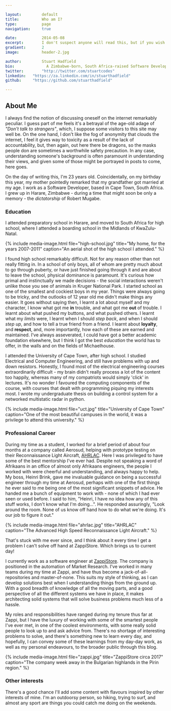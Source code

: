 ```yaml
---

layout:			default
title:  		Who am I?
type:			page
navigation: 	true

date:   		2014-05-08
excerpt: 		I don't suspect anyone will read this, but if you wish to know a bit about me and my background, this is where you can find it.
gradient: 		2
image: 			header-2.jpg

author: 		Stuart Hadfield
bio: 			  A Zimbabwe-born, South Africa-raised Software Developer, living in Cape Town. My views are my own.
twitter: 		"http://twitter.com/stuartcodes"
linkedin: 	"https://za.linkedin.com/in/stuarthadfield"
github:     "https://github.com/stuarthadfield"

---
```


## About Me

I always find the notion of discussing oneself on the internet remarkably peculiar.  I guess part of me feels it's a betrayal of the age-old adage of *"Don't talk to strangers"*, which, I suppose some visitors to this site may well be.  On the one hand, I don't like the fog of anonymity that clouds the internet, I feel it gives way to toxicity as a result of the lack of accountability, but, then again, out here there be dragons, so the masks people don are sometimes a worthwhile safety precaution.  In any case, understanding someone's background is often paramount in understanding their views, and given some of those might be portrayed in posts to come, here goes.

On the day of writing this, I'm 23 years old.  Coincidentally, on my birthday this year, my mother pointedly remarked that my grandfather got married at my age.  I work as a Software Developer, based in Cape Town, South Africa. I grew up in Harare, Zimbabwe - during a time that might soon be only a memory - the *dictatorship* of Robert Mugabe.


### Education

I attended preparatory school in Harare, and moved to South Africa for high school, where I attended a boarding school in the Midlands of KwaZulu-Natal.

{% include media-image.html file="high-school.jpg" title="My home, for the years 2007-2011" caption="An aerial shot of the high school I attended." %}

I found high school remarkably difficult. Not for any reason other than not really fitting in. In a school of only boys, all of whom are pretty much about to go through puberty, or have just finished going through it and are about to leave the school, physical dominance is paramount. It's curious how primal and instinctually we made decisions - the social interactions weren't unlike those you see of animals in Kruger National Park.  I started school as one of the smallest and cockiest boys in my year.  Things were always going to be tricky, and the outlooks of 12 year old me didn't make things any easier.  It goes without saying then, I learnt a lot about myself and my character, I know what got me **in** trouble, and what got me **out** of trouble.  I learnt about what pushed my buttons, and what pushed others.  I learnt what my *limits* were, I learnt when I should *step back*, and when I should *step up*, and how to tell a true friend from a friend.  I learnt about **loyalty**, and **respect**, and, more importantly, how each of these are earned and maintained.  I've always asseverated, I could have got a better academic foundation elsewhere, but I think I got the best *education* the world has to offer, in the walls and on the fields of Michaelhouse.

I attended the University of Cape Town, after high school.  I studied Electrical and Computer Engineering, and still have problems with up and down resistors.  Honestly, I found most of the electrical engineering courses extraordinarily difficult - my brain didn't really process a lot of the content too happily, whereas many of my compatriots would simply 'click' in lectures.  It's no wonder I favoured the computing components of the course, with courses that dealt with programming piquing my interests most.  I wrote my undergraduate thesis on building a control system for a networked multistatic radar in python.

{% include media-image.html file="uct.jpg" title="University of Cape Town" caption="One of the most beautiful campuses in the world, it was a privilege to attend this university." %}

### Professional Career

During my time as a student, I worked for a brief period of about four months at a company called Aerosud, helping with prototype testing on their Reconnaissance Light Aircraft, [AHRLAC](http://www.ahrlac.com/). Here I was privileged to have some of the best mentorship I've ever had.  Despite not speaking a word of Afrikaans in an office of almost only Afrikaans engineers, the people I worked with were cheerful and understanding, and always happy to help.  My boss, Heinri Brink, gave me invaluable guidance on being a successful engineer through my time at Aerosud, perhaps with one of the first things he ever said to me being one of the most significant snippets of advice.  He handed me a bunch of equipment to work with - none of which I had ever seen or used before.  I said to him, "Heinri, I have no idea how any of this stuff works, I don't know what I'm doing...".  He responded assuringly, "Look around the room. None of us know off hand how to do what we're doing.  It's our job to figure it out."

{% include media-image.html file="ahrlac.jpg" title="AHRLAC" caption="The Advanced High Speed Reconnaissance Light Aircraft." %}

That's stuck with me ever since, and I think about it every time I get a problem I can't solve off hand at ZappiStore.  Which brings us to current day!

I currently work as a software engineer at [ZappiStore](http://zappistore.com).  The company is positioned in the automation of Market Research.  I've worked in many teams during my time at Zappi, and have thus become a jack-of-all-repositories and master-of-none.  This suits my style of thinking, as I can develop solutions best when I understanding things from the ground up.  With a good breadth of knowledge of all the moving parts, and a good perspective of all the different systems we have in place, it makes architecting solid systems that will solve business problems much less of a hassle.

My roles and responsibilities have ranged during my tenure thus far at Zappi, but I have the luxury of working with some of the smartest people I've ever met, in one of the coolest environments, with some really solid people to look up to and ask advice from. There's no shortage of interesting problems to solve, and there's something new to learn every day, and hopefully, I can convey some of these learnings from my day-day work, as well as my personal endeavours, to the broader public through this blog.

{% include media-image.html file="zappi.jpg" title="ZappiStore circa 2017" caption="The company week away in the Bulgarian highlands in the Pirin region." %}

### Other interests

There's a good chance I'll add some content with flavours inspired by other interests of mine.  I'm an outdoorsy person, so hiking, trying to surf, and almost any sport are things you could catch me doing on the weekends.
